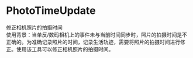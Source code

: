 # PhotoTimeUpdate
修正相机照片的拍摄时间<br/>
使用背景：当单反/数码相机上的事件未与当前时间同步时，照片的拍摄时间是不正确的。为准确记录照片的时间，记录生活轨迹，需要将照片的拍摄时间进行修正。使用该工具可以修正相机照片的拍摄时间。
